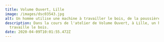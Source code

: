 ```yaml
---
title: Volume Ouvert, Lille
image: /images/dsc03543.jpg
alt: Un homme utilise une machine à travailler le bois, de la poussière l'entoure.
description: Dans la cours de l'atelier de Volume Ouvert, à Lille, un homme
  travaille le bois.
date: 2020-04-09T10:01:55.472Z
---
```


